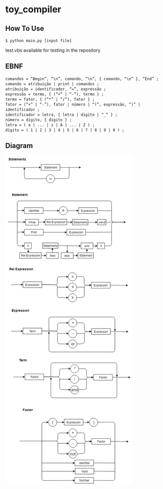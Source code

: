 # toy_compiler

## How To Use

```
$ python main.py [input file]
```
test.vbs available for testing in the repository

## EBNF

```
comandos = “Begin”, “\n”, comando, “\n”, { comando, “\n” }, “End” ;
comando = atribuição | print | comandos ;
atribuição = identificador, “=”, expressão ;
expressão = termo, { (“+” | “-”), termo } ;
termo = fator, { (“*” | “/”), fator } ;
fator = (“+” | “-”), fator | número | “(”, expressão, “)” | identificador ;
identificador = letra, { letra | digito | “_” } ;
número = dígito, { dígito } ;
letra = ( a | ... | z | A | ... | Z ) ;
dígito = ( 1 | 2 | 3 | 4 | 5 | 6 | 7 | 8 | 9 | 0 ) ;
```

## Diagram

![Diagrama Sintatico](DS.jpg)
